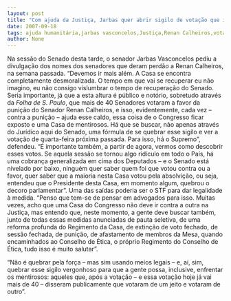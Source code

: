 ```yaml
---
layout: post
title: "Com ajuda da Justiça, Jarbas quer abrir sigilo de votação que inocentou Renan"
date: 2007-09-18
tags: ajuda humanitária,jarbas vasconcelos,Justiça,Renan Calheiros,votação
author: None
---
```

Na sess&atilde;o do Senado desta tarde, o senador Jarbas Vasconcelos pediu a divulga&ccedil;&atilde;o dos nomes dos senadores que deram perd&atilde;o a Renan Calheiros, na semana passada.
&ldquo;Devemos ir mais al&eacute;m. A Casa se encontra completamente desmoralizada. O tempo em que vai se recuperar eu n&atilde;o imagino, eu n&atilde;o consigo vislumbrar o tempo de recupera&ccedil;&atilde;o do Senado. Seria importante, j&aacute; que a esta altura &eacute; p&uacute;blico e not&oacute;rio, sobretudo atrav&eacute;s da *Folha de S. Paulo*, que mais de 40 Senadores votaram a favor da puni&ccedil;&atilde;o do Senador Renan Calheiros, e isso, evidentemente, cada vez &ndash; contra a puni&ccedil;&atilde;o &ndash; ajuda esse caldo, essa coisa de o Congresso ficar exposto e uma Casa de mentirosos. H&aacute; que se buscar, n&atilde;o apenas atrav&eacute;s do Jur&iacute;dico aqui do Senado, uma f&oacute;rmula de se quebrar esse sigilo e ver a vota&ccedil;&atilde;o de quarta-feira pr&oacute;xima passada. Para isso, h&aacute; o Supremo&rdquo;, defendeu.
&ldquo;&Eacute; importante tamb&eacute;m, a partir de agora, vermos como descobrir esses votos. Se aquela sess&atilde;o se tornou algo rid&iacute;culo em todo o Pa&iacute;s, h&aacute; uma cobran&ccedil;a generalizada em cima dos Deputados &ndash; e o Senado est&aacute; nivelado por baixo, ningu&eacute;m quer saber quem foi que votou contra ou a favor, quer saber que a maioria nesta Casa votou pela absolvi&ccedil;&atilde;o, ou seja, entendeu que o Presidente desta Casa, em momento algum, quebrou o decoro parlamentar&rdquo;. 
Uma das sa&iacute;das poderia ser o STF para dar legalidade &agrave; medida. &ldquo;Penso que tem-se de pensar em advogados para isso. Muitas vezes, acho que uma Casa do Congresso n&atilde;o deve ir contra a outra na Justi&ccedil;a, mas entendo que, neste momento, a gente deve buscar tamb&eacute;m, junto de todas essas medidas anunciadas de pauta seletiva, de uma reforma profunda do Regimento da Casa, de extin&ccedil;&atilde;o de voto fechado, de sess&atilde;o fechada, de puni&ccedil;&atilde;o, de afastamento de membros da Mesa, quando encaminhados ao Conselho de &Eacute;tica, o pr&oacute;prio Regimento do Conselho de &Eacute;tica, tudo isso &eacute; muito salutar&rdquo;.

&ldquo;N&atilde;o &eacute; quebrar pela for&ccedil;a &ndash; mas sim usando meios legais &ndash; e, a&iacute;, sim, quebrar esse sigilo vergonhoso para que a gente possa, inclusive, enfrentar os mentirosos: aqueles que, ap&oacute;s a vota&ccedil;&atilde;o &ndash; e essa vota&ccedil;&atilde;o hoje j&aacute; vai mais de 40 &ndash; disseram publicamente que votaram de um jeito e votaram de outro&rdquo;.&nbsp; 